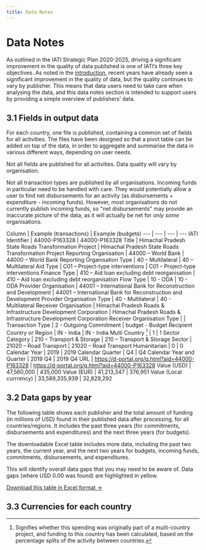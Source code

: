 ```yaml
---
title: Data Notes
---
```


# Data Notes

As outlined in the IATI Strategic Plan 2020-2025, driving a significant improvement in the quality of data published is one of IATI’s three key objectives. As noted in the [introduction](/introduction/#_1-1-supporting-partner-country-governments-to-better-access-and-use-iati-data), recent years have already seen a significant improvement in the quality of data, but the quality continues to vary by publisher. This means that data users need to take care when analysing the data, and this data notes section is intended to support users by providing a simple overview of publishers’ data.

## 3.1 Fields in output data

For each country, one file is published, containing a common set of fields for all activities. The files have been designed so that a pivot table can be added on top of the data, in order to aggregate and summarise the data in various different ways, depending on user needs.

Not all fields are published for all activities. Data quality will vary by organisation.

Not all transaction types are published by all organisations. Incoming funds in particular need to be handled with care. They would potentially allow a user to find net disbursements for an activity (as disbursements + expenditure - incoming funds). However, most organisations do not currently publish incoming funds, so "net disbursements" may provide an inaccurate picture of the data, as it will actually be net for *only some* organisations.

Column | Example (transactions) | Example (budgets)
--- | --- | --- | ---
IATI Identifier | 44000-P163328 | 44000-P163328
Title | Himachal Pradesh State Roads Transformation Project | Himachal Pradesh State Roads Transformation Project
Reporting Organisation | 44000 – World Bank | 44000 – World Bank
Reporting Organisation Type | 40 – Multilateral | 40 – Multilateral
Aid Type | C01 – Project-type interventions | C01 – Project-type interventions
Finance Type | 410 – Aid loan excluding debt reorganisation | 410 – Aid loan excluding debt reorganisation
Flow Type | 10 - ODA | 10 - ODA
Provider Organisation | 44001 – International Bank for Reconstruction and Development | 44001 – International Bank for Reconstruction and Development
Provider Organisation Type | 40 - Multilateral | 40 - Multilateral
Receiver Organisation | Himachal Pradesh Roads & Infrastructure Development Corporation | Himachal Pradesh Roads & Infrastructure Development Corporation
Receiver Organisation Type | |
Transaction Type | 2 - Outgoing Commitment | budget - Budget
Recipient Country or Region | IN - India | IN - India
Multi Country [^1] | 1 | 1
Sector Category | 210 – Transport & Storage | 210 – Transport & Storage
Sector | 21020 – Road Transport | 21020 – Road Transport
Humanitarian | 0 | 0
Calendar Year | 2019 | 2019
Calendar Quarter | Q4 | Q4
Calendar Year and Quarter | 2019 Q4 | 2019 Q4
URL | https://d-portal.org/q.html?aid=44000-P163328 | https://d-portal.org/q.html?aid=44000-P163328
Value (USD) | 47,560,000 | 435,000
Value (EUR) | 41,213,347 | 376,951
Value (Local currrency) | 33,589,335,939 | 32,829,292

## 3.2 Data gaps by year

The following table shows each publisher and the total amount of funding (in millions of USD) found in their published data after processing, for all countries/regions. It includes the past three years (for commitments, disbursements and expenditures) and the next three years (for budgets).

The downloadable Excel table includes more data, including the past two years, the current year, and the next two years for budgets, incoming funds, commitments, disbursements, and expenditures.

This will identify overall data gaps that you may need to be aware of. Data gaps (where USD 0.00 was found) are highlighted in yellow.


<a
  href="https://countrydata.iatistandard.org/data/summary_year.xlsx"
  class="download-button">Download this table in Excel format →</a>

<DataGapsYear />

## 3.3 Currencies for each country

<CountriesCurrencies />

[^1]: Signifies whether this spending was originally part of a multi-country project, and funding to this country has been calculated, based on the percentage splits of the activity between countries.

